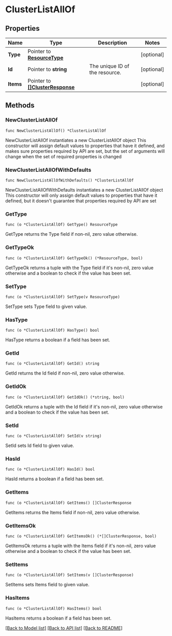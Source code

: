 # ClusterListAllOf

## Properties

Name | Type | Description | Notes
------------ | ------------- | ------------- | -------------
**Type** | Pointer to [**ResourceType**](ResourceType.md) |  | [optional] 
**Id** | Pointer to **string** | The unique ID of the resource. | [optional] 
**Items** | Pointer to [**[]ClusterResponse**](ClusterResponse.md) |  | [optional] 

## Methods

### NewClusterListAllOf

`func NewClusterListAllOf() *ClusterListAllOf`

NewClusterListAllOf instantiates a new ClusterListAllOf object
This constructor will assign default values to properties that have it defined,
and makes sure properties required by API are set, but the set of arguments
will change when the set of required properties is changed

### NewClusterListAllOfWithDefaults

`func NewClusterListAllOfWithDefaults() *ClusterListAllOf`

NewClusterListAllOfWithDefaults instantiates a new ClusterListAllOf object
This constructor will only assign default values to properties that have it defined,
but it doesn't guarantee that properties required by API are set

### GetType

`func (o *ClusterListAllOf) GetType() ResourceType`

GetType returns the Type field if non-nil, zero value otherwise.

### GetTypeOk

`func (o *ClusterListAllOf) GetTypeOk() (*ResourceType, bool)`

GetTypeOk returns a tuple with the Type field if it's non-nil, zero value otherwise
and a boolean to check if the value has been set.

### SetType

`func (o *ClusterListAllOf) SetType(v ResourceType)`

SetType sets Type field to given value.

### HasType

`func (o *ClusterListAllOf) HasType() bool`

HasType returns a boolean if a field has been set.

### GetId

`func (o *ClusterListAllOf) GetId() string`

GetId returns the Id field if non-nil, zero value otherwise.

### GetIdOk

`func (o *ClusterListAllOf) GetIdOk() (*string, bool)`

GetIdOk returns a tuple with the Id field if it's non-nil, zero value otherwise
and a boolean to check if the value has been set.

### SetId

`func (o *ClusterListAllOf) SetId(v string)`

SetId sets Id field to given value.

### HasId

`func (o *ClusterListAllOf) HasId() bool`

HasId returns a boolean if a field has been set.

### GetItems

`func (o *ClusterListAllOf) GetItems() []ClusterResponse`

GetItems returns the Items field if non-nil, zero value otherwise.

### GetItemsOk

`func (o *ClusterListAllOf) GetItemsOk() (*[]ClusterResponse, bool)`

GetItemsOk returns a tuple with the Items field if it's non-nil, zero value otherwise
and a boolean to check if the value has been set.

### SetItems

`func (o *ClusterListAllOf) SetItems(v []ClusterResponse)`

SetItems sets Items field to given value.

### HasItems

`func (o *ClusterListAllOf) HasItems() bool`

HasItems returns a boolean if a field has been set.


[[Back to Model list]](../README.md#documentation-for-models) [[Back to API list]](../README.md#documentation-for-api-endpoints) [[Back to README]](../README.md)


